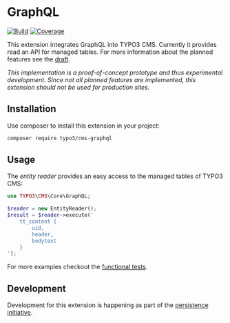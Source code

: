 # GraphQL

[![Build](https://img.shields.io/travis/com/TYPO3-Initiatives/graphql/master.svg)](https://travis-ci.com/TYPO3-Initiatives/graphql)
[![Coverage](https://img.shields.io/codacy/coverage/052bb2cd84cb461a92b172c1953989b4/master.svg)](https://app.codacy.com/project/TYPO3-Initiatives/graphql/dashboard)

This extension integrates GraphQL into TYPO3 CMS. Currently it provides read an API for managed tables. For more information about the planned features see the [draft](https://docs.google.com/document/d/1M-V9H9W_tmWZI-Be9Zo5xTZUMgwJk2dMUxOFw-waO04/).

*This implementation is a proof-of-concept prototype and thus experimental development. Since not all planned features are implemented, this extension should not be used for production sites.*

## Installation

Use composer to install this extension in your project:

```bash
composer require typo3/cms-graphql
```

## Usage

The *entity reader* provides an easy access to the managed tables of TYPO3 CMS:

```php
use TYPO3\CMS\Core\GraphQL;

$reader = new EntityReader();
$result = $reader->execute('
    tt_content {
        uid,
        header,
        bodytext
    }
');
```

For more examples checkout the [functional tests](Tests/Functional/GraphQL/EntityReaderTest.php).

## Development

Development for this extension is happening as part of the [persistence initiative](https://typo3.org/community/teams/typo3-development/initiatives/persistence/).
